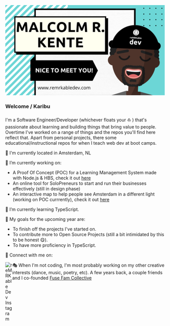 ![cover](github-banner.png)

### Welcome / Karibu
I'm a Software Engineer/Developer (whichever floats your ⛵ ) that's passionate about learning and building things that bring value to people. Overtime I've worked on a range of things and the repos you'll find here reflect that. Apart from personal projects, there some educational/instructional repos for when I teach web dev at boot camps. 

📍 I'm currently located in Amsterdam, NL

🔭 I’m currently working on:
 - A Proof Of Concept (POC) for a Learning Management System made with Node.js & HBS, check it out [here](https://github.com/reMRKableDev/OnLearn)
 - An online tool for SoloPreneurs to start and run their businesses effectively (still in design phase)
 - An interactive map to help people see Amsterdam in a different light (working on POC currrently), check it out [here](https://github.com/reMRKableDev/a-livestory)

🌱 I’m currently learning TypeScript.

🥅  My goals for the upcoming year are: 
 - To finish off the projects I've started on.
 - To contribute more to Open Source Projects (still a bit intimidated by this to be honest 😋).
 - To have more proficiency in TypeScript.
 
🤝  Connect with me on:

[<img align="left" alt="reMRKable Dev Instagram" width="22px" style="fill:#6CD6D6;" src="https://cdn.jsdelivr.net/npm/simple-icons@v4/icons/instagram.svg" />](https://www.instagram.com/remrkabledev/)


🎭 When I'm not coding, I'm most probably working on my other creative interests (dance, music, poetry, etc). A few years back, a couple friends and I co-founded [Fuse Fam Collective](https://www.fusefam.com/)


<!--
**reMRKableDev/reMRKableDev** is a ✨ _special_ ✨ repository because its `README.md` (this file) appears on your GitHub profile.

Here are some ideas to get you started:

- 🔭 I’m currently working on ...
- 🌱 I’m currently learning ...
- 👯 I’m looking to collaborate on ...
- 🤔 I’m looking for help with ...
- 💬 Ask me about ...
- 📫 How to reach me: ...
- 😄 Pronouns: ...
- ⚡ Fun fact: ...
-->
